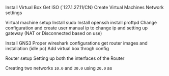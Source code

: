 
Install Virtual Box
	Get ISO (`127.1.27.11/CN)
	Create Virtual Machines
	Network settings

Virtual machine setup
	Install sudo
	Install openssh
	install proftpd
	Change configuration and create user
	manual ip to change ip and setting up gateway
	(NAT or Disconnected based on use)
	 
Install GNS3
	Proper wireshark configurations
	get router images and installation (idle pc)
	Add virtual box throgh config

Router setup
	Setting up both the interfaces of the Router


Creating two networks `10.0` and `30.0`
using `20.0` as 